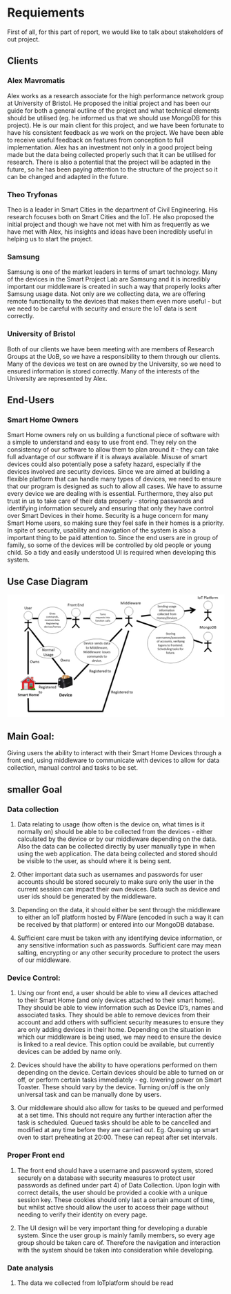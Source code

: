 # Requiements
First of all, for this part of report, we would like to talk about stakeholders of out project.
## Clients
### Alex Mavromatis
Alex works as a research associate for the high performance network group at University of Bristol. He proposed the initial project and has been our guide for both a general outline of the project and what technical elements should be utilised (eg. he informed us that we should use MongoDB for this project). He is our main client for this project, and we have been fortunate to have his consistent feedback as we work on the project. We have been able to receive useful feedback on features from conception to full implementation. Alex has an investment not only in a good project being made but the data being collected properly such that it can be utilised for research. There is also a potential that the project will be adapted in the future, so he has been paying attention to the structure of the project so it can be changed and adapted in the future.
### Theo Tryfonas
Theo is a leader in Smart Cities in the department of Civil Engineering. His research focuses both on Smart Cities and the IoT. He also proposed the initial project and though we have not met with him as frequently as we have met with Alex, his insights and ideas have been incredibly useful in helping us to start the project.
### Samsung
Samsung is one of the market leaders in terms of smart technology. Many of the devices in the Smart Project Lab are Samsung and it is incredibly important our middleware is created in such a way that properly looks after Samsung usage data. Not only are we collecting data, we are offering remote functionality to the devices that makes them even more useful - but we need to be careful with security and ensure the IoT data is sent correctly.
### University of Bristol
Both of our clients we have been meeting with are members of Research Groups at the UoB, so we have a responsibility to them through our clients. Many of the devices we test on are owned by the University, so we need to ensured information is stored correctly. Many of the interests of the University are represented by Alex.

## End-Users
### Smart Home Owners
Smart Home owners rely on us building a functional piece of software with a simple to understand and easy to use front end. They rely on the consistency of our software to allow them to plan around it - they can take full advantage of our software if it is always available. Misuse of smart devices could also potentially pose a safety hazard, especially if the devices involved are security devices. Since we are aimed at building a flexible platform that can handle many types of devices, we need to ensure that our program is designed as such to allow all cases. We have to assume every device we are dealing with is essential. Furthermore, they also put trust in us to take care of their data properly - storing passwords and identifying information securely and ensuring that only they have control over Smart Devices in their home. Security is a huge concern for many Smart Home users, so making sure they feel safe in their homes is a priority. In spite of security, usability and navigation of the system is also a important thing to be paid attention to. Since the end users are in group of family, so some of the devices will be controlled by old people or young child. So a tidy and easily understood UI is required when developing this system.

## Use Case Diagram

![alt text](UseCaseDiagram.png "Use Case Diagram")

## Main Goal:

Giving users the ability to interact with their Smart Home Devices through a front end, using middleware to communicate with devices to allow for data collection, manual control and tasks to be set.


## smaller Goal
### Data collection           

1) Data relating to usage (how often is the device on, what times is it normally on) should be able to be collected from the devices - either calculated by the device or by our middleware depending on the data. Also the data can be collected directly by user manually type in when using the web application. The data being collected and stored should be visible to the user, as should where it is being sent.

2) Other important data such as usernames and passwords for user accounts should be stored securely to make sure only the user in the current session can impact their own devices. Data such as device and user ids should be generated by the middleware.

3) Depending on the data, it should either be sent through the middleware to either an IoT platform hosted by FiWare (encoded in such a way it can be received by that platform) or entered into our MongoDB database.

4) Sufficient care must be taken with any identifying device information, or any sensitive information such as passwords. Sufficient care may mean salting, encrypting or any other security procedure to protect the users of our middleware.

### Device Control:

1) Using our front end, a user should be able to view all devices attached to their Smart Home (and only devices attached to their smart home). They should be able to view information such as Device ID’s, names and associated tasks. They should be able to remove devices from their account and add others with sufficient security measures to ensure they are only adding devices in their home. Depending on the situation in which our middleware is being used, we may need to ensure the device is linked to a real device. This option could be available, but currently devices can be added by name only.

3) Devices should have the ability to have operations performed on them depending on the device. Certain devices should be able to turned on or off, or perform certain tasks immediately - eg. lowering power on Smart Toaster. These should vary by the device. Turning on/off is the only universal task and can be manually done by users.

4) Our middleware should also allow for tasks to be queued and performed at a set time. This should not require any further interaction after the task is scheduled. Queued tasks should be able to be cancelled and modified at any time before they are carried out. Eg. Queuing up smart oven to start preheating at 20:00. These can repeat after set intervals.

### Proper Front end 

1) The front end should have a username and password system, stored securely on a database with security measures to protect user passwords as defined under part 4) of Data Collection. Upon login with correct details, the user should be provided a cookie with a unique session key. These cookies should only last a certain amount of time, but whilst active should allow the user to access their page without needing to verify their identity on every page.

2) The UI design will be very important thing for developing a durable system. Since the user group is mainly family members, so every age group should be  taken care of. Therefore the navigation and interaction with the system should be taken into consideration while developing.

### Date analysis

1) The data we collected from IoTplatform should be read 
